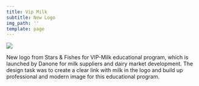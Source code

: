 ```yaml
---
title: Vip Milk
subtitle: New Logo
img_path: ''
template: page
---
```

![](/images/23119916_524460027908929_9087089980634559143_o.jpg)

New logo from Stars & Fishes for VIP-Milk educational program, which is launched by Danone for milk suppliers and dairy market development. The design task was to create a clear link with milk in the logo and build up professional and modern image for this educational program.
